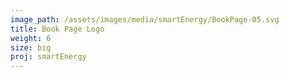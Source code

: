 ```yaml
---
image_path: /assets/images/media/smartEnergy/BookPage-05.svg
title: Book Page Logo
weight: 6
size: big
proj: smartEnergy
---
```

